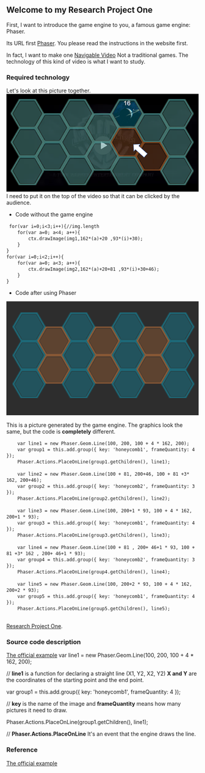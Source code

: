 ## Welcome to my Research Project One

First, I want to introduce the game engine to you, a famous game engine: Phaser.

Its URL first [Phaser](http://phaser.io/). You please read the instructions in the website first.

In fact, I want to make one [Navigable Video](http://www.06-90.com/final/finalprojectChenLyu.html) Not a traditional games. The technology of this kind of video is what I want to study.

### Required technology

Let's look at this picture together.
![Image text](https://github.com/ChenLyu01/Research-Project-1/blob/master/image/image1.png) 
I need to put it on the top of the video so that it can be clicked by the audience.

- Code without the game engine

```
 for(var i=0;i<3;i++){//img.length
	for(var a=0; a<4; a++){
		ctx.drawImage(img1,162*(a)+20 ,93*(i)+30);
	}
}
for(var i=0;i<2;i++){    
	for(var a=0; a<3; a++){
		ctx.drawImage(img2,162*(a)+20+81 ,93*(i)+30+46);
	}   
}
```

- Code after using Phaser

![Image text](https://github.com/ChenLyu01/Research-Project-1/blob/master/image/image2.png)

This is a picture generated by the game engine. The graphics look the same, but the code is **completely** different.

```
	var line1 = new Phaser.Geom.Line(100, 200, 100 + 4 * 162, 200);
	var group1 = this.add.group({ key: 'honeycomb1', frameQuantity: 4 });
	Phaser.Actions.PlaceOnLine(group1.getChildren(), line1);
	
	var line2 = new Phaser.Geom.Line(100 + 81, 200+46, 100 + 81 +3* 162, 200+46);
	var group2 = this.add.group({ key: 'honeycomb2', frameQuantity: 3 });
	Phaser.Actions.PlaceOnLine(group2.getChildren(), line2);			

	var line3 = new Phaser.Geom.Line(100, 200+1 * 93, 100 + 4 * 162, 200+1 * 93);
	var group3 = this.add.group({ key: 'honeycomb1', frameQuantity: 4 });
	Phaser.Actions.PlaceOnLine(group3.getChildren(), line3);
	
	var line4 = new Phaser.Geom.Line(100 + 81 , 200+ 46+1 * 93, 100 + 81 +3* 162 , 200+ 46+1 * 93);
	var group4 = this.add.group({ key: 'honeycomb2', frameQuantity: 3 });
	Phaser.Actions.PlaceOnLine(group4.getChildren(), line4);	
	
	var line5 = new Phaser.Geom.Line(100, 200+2 * 93, 100 + 4 * 162, 200+2 * 93);
	var group5 = this.add.group({ key: 'honeycomb1', frameQuantity: 4 });
	Phaser.Actions.PlaceOnLine(group5.getChildren(), line5);			
	
```

 [Research Project One](http://www.06-90.com/projects/p1/index.html).

### Source code description
[The official example](https://labs.phaser.io/edit.html?src=src\actions\place%20on%20line.js) 
var line1 = new Phaser.Geom.Line(100, 200, 100 + 4 * 162, 200);

// **line1** is a function for declaring a straight line (X1, Y2, X2, Y2) **X and Y** are the coordinates of the starting point and the end point.

var group1 = this.add.group({ key: 'honeycomb1', frameQuantity: 4 });

// **key** is the name of the image and **frameQuantity** means how many pictures it need to draw.

Phaser.Actions.PlaceOnLine(group1.getChildren(), line1);

// **Phaser.Actions.PlaceOnLine** It's an event that the engine draws the line.


### Reference
[The official example](https://labs.phaser.io/edit.html?src=src\actions\place%20on%20line.js) 

